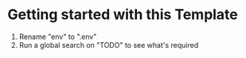 # Getting started with this Template

1. Rename "env" to ".env"
2. Run a global search on "TODO" to see what's required